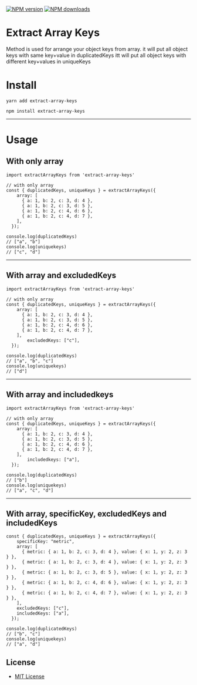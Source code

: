 <span class="badge-npmversion"><a href="https://npmjs.org/package/extract-array-keys" title="View this project on NPM"><img src="https://img.shields.io/npm/v/extract-array-keys.svg" alt="NPM version" /></a></span>
<span class="badge-npmdownloads"><a href="https://npmjs.org/package/extract-array-keys" title="View this project on NPM"><img src="https://img.shields.io/npm/dm/extract-array-keys.svg" alt="NPM downloads" /></a></span>

# Extract Array Keys

Method is used for arrange your object keys from array.
it will put all object keys with same key+value in duplicatedKeys
itt will put all object keys with different key+values in uniqueKeys

# **Install**
`yarn add extract-array-keys`

`npm install extract-array-keys`

---

# **Usage**

## With only array

```tsx
import extractArrayKeys from 'extract-array-keys'

// with only array
const { duplicatedKeys, uniqueKeys } = extractArrayKeys({
    array: [
      { a: 1, b: 2, c: 3, d: 4 },
      { a: 1, b: 2, c: 3, d: 5 },
      { a: 1, b: 2, c: 4, d: 6 },
      { a: 1, b: 2, c: 4, d: 7 },
    ],
  });

console.log(duplicatedKeys)
// ["a", "b"]
console.log(uniquekeys)
// ["c", "d"]
```

---

## With array and excludedKeys

```tsx
import extractArrayKeys from 'extract-array-keys'

// with only array
const { duplicatedKeys, uniqueKeys } = extractArrayKeys({
    array: [
      { a: 1, b: 2, c: 3, d: 4 },
      { a: 1, b: 2, c: 3, d: 5 },
      { a: 1, b: 2, c: 4, d: 6 },
      { a: 1, b: 2, c: 4, d: 7 },
    ],
		excludedKeys: ["c"],
  });

console.log(duplicatedKeys)
// ["a", "b", "c"]
console.log(uniquekeys)
// ["d"]
```

---

## With array and includedkeys

```tsx
import extractArrayKeys from 'extract-array-keys'

// with only array
const { duplicatedKeys, uniqueKeys } = extractArrayKeys({
    array: [
      { a: 1, b: 2, c: 3, d: 4 },
      { a: 1, b: 2, c: 3, d: 5 },
      { a: 1, b: 2, c: 4, d: 6 },
      { a: 1, b: 2, c: 4, d: 7 },
    ],
		includedkeys: ["a"],
  });

console.log(duplicatedKeys)
// ["b"]
console.log(uniquekeys)
// ["a", "c", "d"]
```

---

## With array, specificKey, excludedKeys and includedKeys

```tsx
const { duplicatedKeys, uniqueKeys } = extractArrayKeys({
    specificKey: "metric",
    array: [
      { metric: { a: 1, b: 2, c: 3, d: 4 }, value: { x: 1, y: 2, z: 3 } },
      { metric: { a: 1, b: 2, c: 3, d: 4 }, value: { x: 1, y: 2, z: 3 } },
      { metric: { a: 1, b: 2, c: 3, d: 5 }, value: { x: 1, y: 2, z: 3 } },
      { metric: { a: 1, b: 2, c: 4, d: 6 }, value: { x: 1, y: 2, z: 3 } },
      { metric: { a: 1, b: 2, c: 4, d: 7 }, value: { x: 1, y: 2, z: 3 } },
    ],
    excludedKeys: ["c"],
    includedKeys: ["a"],
  });

console.log(duplicatedKeys)
// ["b", "c"]
console.log(uniquekeys)
// ["a", "d"]
```


<!-- LICENSE/ -->
<h2>License</h2>
<ul><li><a href="http://spdx.org/licenses/MIT.html">MIT License</a></li></ul>
<!-- /LICENSE -->
